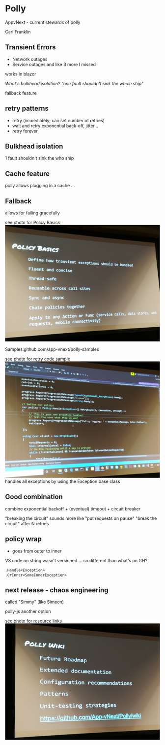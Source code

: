 # Polly

AppvNext - current stewards of polly

Carl Franklin

## Transient Errors
- Network outages
- Service outages
and like 3 more I missed

works in blazor

_What's bulkhead isolation?_
_"one fault shouldn't sink the whole ship"_

fallback feature

## retry patterns
- retry (immediately; can set number of retries)
- wait and retry
  exponential back-off, jitter...
- retry forever

## Bulkhead isolation
1 fault shouldn't sink the who ship

## Cache feature
polly allows plugging in a cache ...

## Fallback
allows for failing gracefully

see photo for Policy Basics
![Resources](policy-basics.jpg)

Samples:github.com/app-vnext/polly-samples

see photo for retry code sample
![Resources](polly-code.jpg)
handles all exceptions by using the Exception base class

## Good combination
combine exponential backoff + (eventual) timeout + circuit breaker

"breaking the circuit" sounds more like "put requests on pause"
  "break the circuit" after N retries

## policy wrap
- goes from outer to inner

VS code on string wasn't versioned ... so different than what's on GH?

```
.Handle<Exception>
.OrInner<SomeInnerException>
```

## next release - chaos engineering 
called "Simmy" (like Simeon)

polly-js another option

see photo for resource links
![Resources](polly-wiki.jpg)
